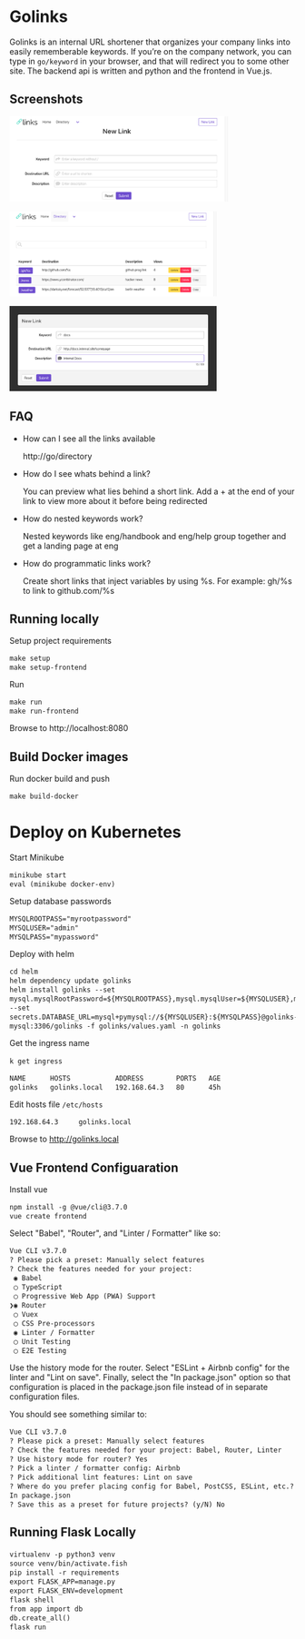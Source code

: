 
# Golinks
Golinks is an internal URL shortener that organizes your company links into easily rememberable keywords. If you’re on the company network, you can type in <code>go/keyword</code> in your browser, and that will redirect you to some other site.
The backend api is written and python and the frontend in Vue.js.


## Screenshots

<p align="left">
  <img height="150px" src="./ss1.png"  alt="Adding a new link" title="Adding a new link">
</p>
<p align="left">
  <img height="150px" src="./ss2.png"  alt="Adding a new link" title="Adding a new link">
</p>
<p align="left">
  <img height="150px" src="./ss3.png"  alt="Adding a new link" title="Adding a new link">
</p>

## FAQ

* How can I see all the links available

    http://go/directory

* How do I see whats behind a link?

    You can preview what lies behind a short link. Add a + at the end of your link to view more about it before being redirected

* How do nested keywords work?

    Nested keywords like eng/handbook and eng/help group together and get a landing page at eng

* How do programmatic links work?

    Create short links that inject variables by using %s. For example: gh/%s to link to github.com/%s

## Running locally

Setup project requirements

```
make setup
make setup-frontend
```

Run

```
make run
make run-frontend
```

Browse to http://localhost:8080

## Build Docker images

Run docker build and push

```
make build-docker
```

# Deploy on Kubernetes

Start Minikube

```
minikube start
eval (minikube docker-env)
```

Setup database passwords

```
MYSQLROOTPASS="myrootpassword"
MYSQLUSER="admin"
MYSQLPASS="mypassword"
```

Deploy with helm
```
cd helm
helm dependency update golinks
helm install golinks --set mysql.mysqlRootPassword=${MYSQLROOTPASS},mysql.mysqlUser=${MYSQLUSER},mysql.mysqlPassword=${MYSQLPASS} --set secrets.DATABASE_URL=mysql+pymysql://${MYSQLUSER}:${MYSQLPASS}@golinks-mysql:3306/golinks -f golinks/values.yaml -n golinks
```

Get the ingress name


`k get ingress`

```
NAME      HOSTS           ADDRESS        PORTS   AGE
golinks   golinks.local   192.168.64.3   80      45h
```

Edit hosts file `/etc/hosts`

```
192.168.64.3     golinks.local
```

Browse to http://golinks.local


## Vue Frontend Configuaration

Install vue

```
npm install -g @vue/cli@3.7.0
vue create frontend
```


Select "Babel", "Router", and "Linter / Formatter" like so:

```
Vue CLI v3.7.0
? Please pick a preset: Manually select features
? Check the features needed for your project:
 ◉ Babel
 ◯ TypeScript
 ◯ Progressive Web App (PWA) Support
❯◉ Router
 ◯ Vuex
 ◯ CSS Pre-processors
 ◉ Linter / Formatter
 ◯ Unit Testing
 ◯ E2E Testing
```

Use the history mode for the router. Select "ESLint + Airbnb config" for the linter and "Lint on save". Finally, select the "In package.json" option so that configuration is placed in the package.json file instead of in separate configuration files.

You should see something similar to:

```
Vue CLI v3.7.0
? Please pick a preset: Manually select features
? Check the features needed for your project: Babel, Router, Linter
? Use history mode for router? Yes
? Pick a linter / formatter config: Airbnb
? Pick additional lint features: Lint on save
? Where do you prefer placing config for Babel, PostCSS, ESLint, etc.? In package.json
? Save this as a preset for future projects? (y/N) No
```


## Running Flask Locally

```
virtualenv -p python3 venv
source venv/bin/activate.fish
pip install -r requirements
export FLASK_APP=manage.py
export FLASK_ENV=development
flask shell
from app import db
db.create_all()
flask run
```
```
